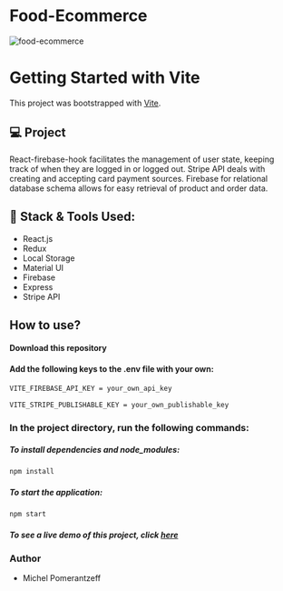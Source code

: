 # Food-Ecommerce

![food-ecommerce](https://github.com/MichelPomerantzeff/Food-Ecommerce/assets/96065240/395f478c-7379-450d-8b90-fd85f88243ff)

# Getting Started with Vite

This project was bootstrapped with [Vite](https://vitejs.dev/guide/).

## 💻 Project

React-firebase-hook facilitates the management of user state, keeping track of when they are logged in or logged out. Stripe API deals with creating and accepting card payment sources. Firebase for relational database schema allows for easy retrieval of product and order data.

## 🚀 Stack & Tools Used:
- React.js
- Redux
- Local Storage
- Material UI
- Firebase
- Express
- Stripe API

## How to use?

#### Download this repository
#### Add the following keys to the .env file with your own:
```bash
VITE_FIREBASE_API_KEY = your_own_api_key
```

```bash
VITE_STRIPE_PUBLISHABLE_KEY = your_own_publishable_key
```

### In the project directory, run the following commands:
##### To install dependencies and node_modules:
```bash
npm install
```

##### To start the application:

```bash
npm start
```
##### To see a live demo of this project, click [here](https://theone-ecommerce.netlify.app/)

### Author
- Michel Pomerantzeff
